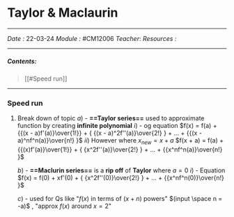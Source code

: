 # Taylor & Maclaurin 
---
*Date :* 22-03-24
*Module :* #CM12006 
*Teacher*: 
*Resources :*

---
##### Contents: 
 > [[#Speed run]]

--- 
### Speed run 

1. Break down of topic 
	$a)$ - **==Taylor series==** used to approximate function by creating **infinite polynomial**
		$i)$ - og equation  $f(x) = f(a) + {{(x - a)f'(a)}\over{1!}} + { {(x - a)^2f''(a)}\over{2!} } + ... + {{(x - a)^nf^n(a)}\over{n!} }$
		$ii)$ However where $x_{new} = x + a$
			$f(x + a) = f(a) + {{(x)f'(a)}\over{1!}} + { {x^2f''(a)}\over{2!} } + ... + {{x^nf^n(a)}\over{n!} }$

	$b)$ -  **==Maclurin series==** is a **rip off** of **Taylor** where $a = 0$ 
		$i)$ - Equation $f(x) = f(0) + xf'(0) + { {x^2f''(0)}\over{2!} } + ... + {{x^nf^n(0)}\over{n!} }$
	
	$c)$ -  used for Qs like "$f(x)$ in terms of $(x+n)$ powers" $(input \space n = -a)$ , "approx $f(x)$ around $x=2$"
